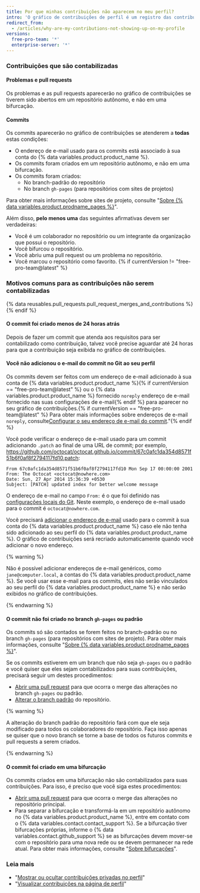 ```yaml
---
title: Por que minhas contribuições não aparecem no meu perfil?
intro: 'O gráfico de contribuições de perfil é um registro das contribuições que você fez em repositórios do {% data variables.product.product_name %}. As contribuições recebem registros de data e hora de acordo com o UTC (Coordinated Universal Time, Horário universal coordenado), e não com o fuso horário local. As contribuições só serão contabilizadas se atenderem a determinados critérios. Em alguns casos, pode ser necessário recriar o gráfico para que as contribuições sejam exibidas.'
redirect_from:
  - /articles/why-are-my-contributions-not-showing-up-on-my-profile
versions:
  free-pro-team: '*'
  enterprise-server: '*'
---
```


### Contribuições que são contabilizadas

#### Problemas e pull requests

Os problemas e as pull requests aparecerão no gráfico de contribuições se tiverem sido abertos em um repositório autônomo, e não em uma bifurcação.

#### Commits
Os commits aparecerão no gráfico de contribuições se atenderem a **todas** estas condições:
- O endereço de e-mail usado para os commits está associado à sua conta do {% data variables.product.product_name %}.
- Os commits foram criados em um repositório autônomo, e não em uma bifurcação.
- Os commits foram criados:
  - No branch-padrão do repositório
  - No branch `gh-pages` (para repositórios com sites de projetos)

Para obter mais informações sobre sites de projeto, consulte "[Sobre {% data variables.product.prodname_pages %}](/github/working-with-github-pages/about-github-pages#types-of-github-pages-sites)".

Além disso, **pelo menos uma** das seguintes afirmativas devem ser verdadeiras:
- Você é um colaborador no repositório ou um integrante da organização que possui o repositório.
- Você bifurcou o repositório.
- Você abriu uma pull request ou um problema no repositório.
- Você marcou o repositório como favorito.
{% if currentVersion != "free-pro-team@latest" %}
### Motivos comuns para as contribuições não serem contabilizadas

{% data reusables.pull_requests.pull_request_merges_and_contributions %}{% endif %}

#### O commit foi criado menos de 24 horas atrás

Depois de fazer um commit que atenda aos requisitos para ser contabilizado como contribuição, talvez você precise aguardar até 24 horas para que a contribuição seja exibida no gráfico de contribuições.

#### Você não adicionou o e-mail do commit no Git ao seu perfil

Os commits devem ser feitos com um endereço de e-mail adicionado à sua conta de {% data variables.product.product_name %}{% if currentVersion == "free-pro-team@latest" %} ou o {% data variables.product.product_name %} fornecido `noreply` endereço de e-mail fornecido nas suas configurações de e-mail{% endif %} para aparecer no seu gráfico de contribuições.{% if currentVersion == "free-pro-team@latest" %} Para obter mais informações sobre endereços de e-mail `noreply`, consulte[Configurar o seu endereço de e-mail do commit](/github/setting-up-and-managing-your-github-user-account/setting-your-commit-email-address#about-commit-email-addresses)."{% endif %}

Você pode verificar o endereço de e-mail usado para um commit adicionando `.patch` ao final de uma URL de commit; por exemplo, <a href="https://github.com/octocat/octocat.github.io/commit/67c0afc1da354d8571f51b6f0af8f2794117fd10.patch" data-proofer-ignore>https://github.com/octocat/octocat.github.io/commit/67c0afc1da354d8571f51b6f0af8f2794117fd10.patch</a>:

```
From 67c0afc1da354d8571f51b6f0af8f2794117fd10 Mon Sep 17 00:00:00 2001
From: The Octocat <octocat@nowhere.com>
Date: Sun, 27 Apr 2014 15:36:39 +0530
Subject: [PATCH] updated index for better welcome message
```

O endereço de e-mail no campo `From:` é o que foi definido nas [configurações locais do Git](/articles/set-up-git). Neste exemplo, o endereço de e-mail usado para o commit é `octocat@nowhere.com`.

Você precisará [adicionar o endereço de e-mail](/articles/adding-an-email-address-to-your-github-account) usado para o commit à sua conta do {% data variables.product.product_name %} caso ele não tenha sido adicionado ao seu perfil do {% data variables.product.product_name %}. O gráfico de contribuições será recriado automaticamente quando você adicionar o novo endereço.

{% warning %}

Não é possível adicionar endereços de e-mail genéricos, como `jane@computer.local`, a contas do {% data variables.product.product_name %}. Se você usar esse e-mail para os commits, eles não serão vinculados ao seu perfil do {% data variables.product.product_name %} e não serão exibidos no gráfico de contribuições.

{% endwarning %}

#### O commit não foi criado no branch `gh-pages` ou padrão

Os commits só são contados se forem feitos no branch-padrão ou no branch `gh-pages` (para repositórios com sites de projeto). Para obter mais informações, consulte "[Sobre {% data variables.product.prodname_pages %}](/github/working-with-github-pages/about-github-pages#types-of-github-pages-sites)".

Se os commits estiverem em um branch que não seja `gh-pages` ou o padrão e você quiser que eles sejam contabilizados para suas contribuições, precisará seguir um destes procedimentos:
- [Abrir uma pull request](/articles/creating-a-pull-request) para que ocorra o merge das alterações no branch `gh-pages` ou padrão.
- [Alterar o branch padrão](/articles/setting-the-default-branch) do repositório.

{% warning %}

A alteração do branch padrão do repositório fará com que ele seja modificado para todos os colaboradores do repositório. Faça isso apenas se quiser que o novo branch se torne a base de todos os futuros commits e pull requests a serem criados.

{% endwarning %}

#### O commit foi criado em uma bifurcação

Os commits criados em uma bifurcação não são contabilizados para suas contribuições. Para isso, é preciso que você siga estes procedimentos:
- [Abrir uma pull request](/articles/creating-a-pull-request) para que ocorra o merge das alterações no repositório principal.
- Para separar a bifurcação e transformá-la em um repositório autônomo no {% data variables.product.product_name %}, entre em contato com o {% data variables.contact.contact_support %}. Se a bifurcação tiver bifurcações próprias, informe o {% data variables.contact.github_support %} se as bifurcações devem mover-se com o repositório para uma nova rede ou se devem permanecer na rede atual. Para obter mais informações, consulte "[Sobre bifurcações](/articles/about-forks/)".

### Leia mais

- "[Mostrar ou ocultar contribuições privadas no perfil](/articles/publicizing-or-hiding-your-private-contributions-on-your-profile)"
- "[Visualizar contribuições na página de perfil](/articles/viewing-contributions-on-your-profile-page)"
